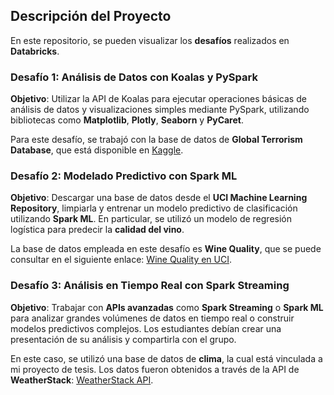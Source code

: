 ## Descripción del Proyecto

En este repositorio, se pueden visualizar los **desafíos** realizados en **Databricks**.

### Desafío 1: Análisis de Datos con Koalas y PySpark

**Objetivo**: Utilizar la API de Koalas para ejecutar operaciones básicas de análisis de datos y visualizaciones simples mediante PySpark, utilizando bibliotecas como **Matplotlib**, **Plotly**, **Seaborn** y **PyCaret**.

Para este desafío, se trabajó con la base de datos de **Global Terrorism Database**, que está disponible en [Kaggle](https://www.kaggle.com/datasets/START-UMD/gtd).

### Desafío 2: Modelado Predictivo con Spark ML

**Objetivo**: Descargar una base de datos desde el **UCI Machine Learning Repository**, limpiarla y entrenar un modelo predictivo de clasificación utilizando **Spark ML**. En particular, se utilizó un modelo de regresión logística para predecir la **calidad del vino**.

La base de datos empleada en este desafío es **Wine Quality**, que se puede consultar en el siguiente enlace: [Wine Quality en UCI](https://archive.ics.uci.edu/dataset/186/wine+quality).

### Desafío 3: Análisis en Tiempo Real con Spark Streaming

**Objetivo**: Trabajar con **APIs avanzadas** como **Spark Streaming** o **Spark ML** para analizar grandes volúmenes de datos en tiempo real o construir modelos predictivos complejos. Los estudiantes debían crear una presentación de su análisis y compartirla con el grupo.

En este caso, se utilizó una base de datos de **clima**, la cual está vinculada a mi proyecto de tesis. Los datos fueron obtenidos a través de la API de **WeatherStack**: [WeatherStack API](https://weatherstack.com/).

